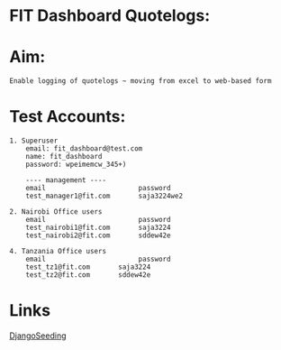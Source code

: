 # FIT Dashboard Quotelogs:

# Aim:
    Enable logging of quotelogs ~ moving from excel to web-based form


# Test Accounts:
    1. Superuser
        email: fit_dashboard@test.com
        name: fit_dashboard
        password: wpeimemcw_345+)

        ---- management ----
        email                       password
        test_manager1@fit.com       saja3224we2

    2. Nairobi Office users
        email                       password
        test_nairobi1@fit.com       saja3224
        test_nairobi2@fit.com       sddew42e
    
    4. Tanzania Office users
        email                       password
        test_tz1@fit.com       saja3224
        test_tz2@fit.com       sddew42e





# Links

[DjangoSeeding](https://medium.com/@ardho/migration-and-seeding-in-django-3ae322952111)